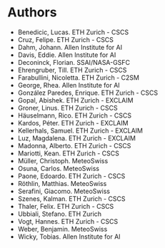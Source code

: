 # Authors

<!-- List format (alphabetical order):  Surname, Name. Employer/Affiliation -->

- Benedicic, Lucas. ETH Zurich - CSCS
- Cruz, Felipe. ETH Zurich - CSCS
- Dahm, Johann. Allen Institute for AI
- Davis, Eddie. Allen Institute for AI
- Deconinck, Florian. SSAI/NASA-GSFC
- Ehrengruber, Till. ETH Zurich - CSCS
- Farabullini, Nicoletta. ETH Zurich - C2SM
- George, Rhea. Allen Institute for AI
- González Paredes, Enrique. ETH Zurich - CSCS
- Gopal, Abishek. ETH Zurich - EXCLAIM
- Groner, Linus. ETH Zurich - CSCS
- Häuselmann, Rico. ETH Zurich - CSCS
- Kardos, Péter. ETH Zurich - EXCLAIM
- Kellerhals, Samuel. ETH Zurich - EXCLAIM
- Luz, Magdalena. ETH Zurich - EXCLAIM
- Madonna, Alberto. ETH Zurich - CSCS
- Mariotti, Kean. ETH Zurich - CSCS
- Müller, Christoph. MeteoSwiss
- Osuna, Carlos. MeteoSwiss
- Paone, Edoardo. ETH Zurich - CSCS
- Röthlin, Matthias. MeteoSwiss
- Serafini, Giacomo. MeteoSwiss
- Szenes, Kalman. ETH Zurich - CSCS
- Thaler, Felix. ETH Zurich - CSCS
- Ubbiali, Stefano. ETH Zurich
- Vogt, Hannes. ETH Zurich - CSCS
- Weber, Benjamin. MeteoSwiss
- Wicky, Tobias. Allen Institute for AI
